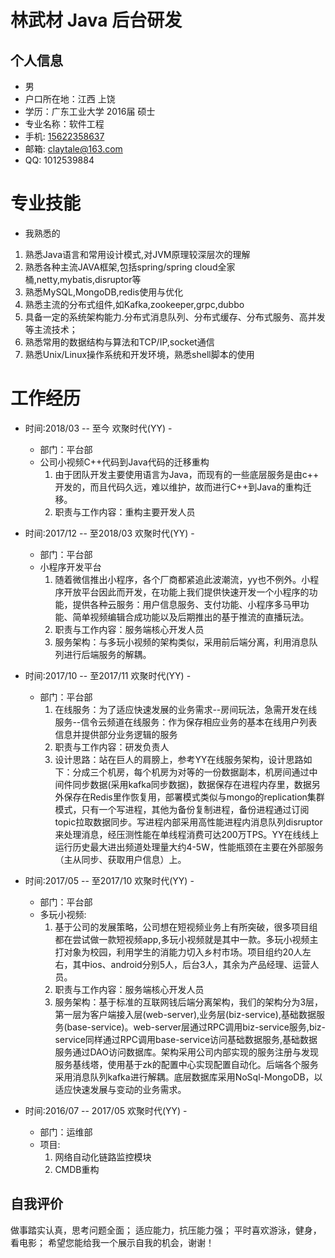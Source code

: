 林武材  **Java 后台研发**
=============
个人信息
-----------
- 男
- 户口所在地：江西 上饶
- 学历：广东工业大学 2016届 硕士
- 专业名称：软件工程
- 手机: [15622358637](tel://15622358637)
- 邮箱: <claytale@163.com>
- QQ: 1012539884

专业技能
=============
- 我熟悉的
1. 熟悉Java语言和常用设计模式,对JVM原理较深层次的理解
2. 熟悉各种主流JAVA框架,包括spring/spring cloud全家桶,netty,mybatis,disruptor等
3. 熟悉MySQL,MongoDB,redis使用与优化
4. 熟悉主流的分布式组件,如Kafka,zookeeper,grpc,dubbo
3. 具备一定的系统架构能力.分布式消息队列、分布式缓存、分布式服务、高并发等主流技术；
6. 熟悉常用的数据结构与算法和TCP/IP,socket通信
7. 熟悉Unix/Linux操作系统和开发环境，熟悉shell脚本的使用

工作经历
=============
- 时间:2018/03 -- 至今 欢聚时代(YY) -
     - 部门：平台部
     - 公司小视频C++代码到Java代码的迁移重构
        1. 由于团队开发主要使用语言为Java，而现有的一些底层服务是由c++ 开发的，而且代码久远，难以维护，故而进行C++到Java的重构迁移。
        2. 职责与工作内容：重构主要开发人员

- 时间:2017/12 -- 至2018/03 欢聚时代(YY) -
    - 部门：平台部
    - 小程序开发平台
        1. 随着微信推出小程序，各个厂商都紧追此波潮流，yy也不例外。小程序开放平台因此而开发，在功能上我们提供快速开发一个小程序的功能，提供各种云服务：用户信息服务、支付功能、小程序多马甲功能、简单视频编辑合成功能以及后期推出的基于推流的直播玩法。
        2. 职责与工作内容：服务端核心开发人员
        3. 服务架构：与多玩小视频的架构类似，采用前后端分离，利用消息队列进行后端服务的解耦。
        
- 时间:2017/10 -- 至2017/11 欢聚时代(YY) -
    - 部门：平台部
        1. 在线服务：为了适应快速发展的业务需求--房间玩法，急需开发在线服务--信令云频道在线服务：作为保存相应业务的基本在线用户列表信息并提供部分业务逻辑的服务
        2. 职责与工作内容：研发负责人
        3.  设计思路：站在巨人的肩膀上，参考YY在线服务架构，设计思路如下：分成三个机房，每个机房为对等的一份数据副本，机房间通过中间件同步数据(采用kafka同步数据)，数据保存在进程内存里，数据另外保存在Redis里作恢复用，部署模式类似与mongo的replication集群模式，只有一个写进程，其他为备份复制进程，备份进程通过订阅topic拉取数据同步。写进程内部采用高性能进程内消息队列disruptor来处理消息，经压测性能在单线程消费可达200万TPS。YY在线线上运行历史最大进出频道处理量大约4-5W，性能瓶颈在主要在外部服务（主从同步、获取用户信息）上。

- 时间:2017/05 -- 至2017/10 欢聚时代(YY) -
    - 部门：平台部
    -  多玩小视频:
        1.  基于公司的发展策略，公司想在短视频业务上有所突破，很多项目组都在尝试做一款短视频app,多玩小视频就是其中一款。多玩小视频主打对象为校园，利用学生的消能力切入乡村市场。项目组约20人左右，其中ios、android分别5人，后台3人，其余为产品经理、运营人员。
        2. 职责与工作内容：服务端核心开发人员
        3. 服务架构：基于标准的互联网钱后端分离架构，我们的架构分为3层，第一层为客户端接入层(web-server),业务层(biz-service),基础数据服务(base-service)。web-server层通过RPC调用biz-service服务,biz-service同样通过RPC调用base-service访问基础数据服务,基础数据服务通过DAO访问数据库。架构采用公司内部实现的服务注册与发现服务基线塔，使用基于zk的配置中心实现配置自动化。后端各个服务采用消息队列kafka进行解耦。底层数据库采用NoSql-MongoDB，以适应快速发展与变动的业务需求。
        
- 时间:2016/07 -- 2017/05 欢聚时代(YY) -
    - 部门：运维部
    - 项目:
        1. 网络自动化链路监控模块
        2. CMDB重构
        
自我评价
-----------
做事踏实认真，思考问题全面；
适应能力，抗压能力强；
平时喜欢游泳，健身，看电影；
希望您能给我一个展示自我的机会，谢谢！

